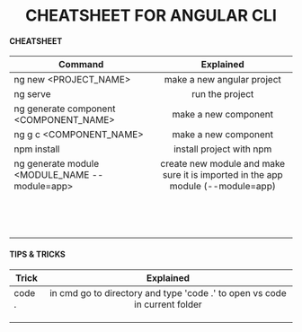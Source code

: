 <h1 style="text-align:center;">
CHEATSHEET FOR ANGULAR CLI
</h1>
<h4>CHEATSHEET</h4>

| Command        | Explained           
| ------------- |:-------------:
|ng new &lt;PROJECT_NAME&gt;|make a new angular project
|ng serve|run the project
|ng generate component &lt;COMPONENT_NAME&gt;|make a new component
|ng g c &lt;COMPONENT_NAME&gt;|make a new component
|npm install|install project with npm
|ng generate module &lt;MODULE_NAME --module=app&gt;|create new module and make sure it is imported in the app module (--module=app)
||
||
||
||
||
||
||
||
||
||
||
||
||

<h4> TIPS & TRICKS </h4>

| Trick        | Explained           
| ------------- |:-------------:
|code .|in cmd go to directory and type 'code .' to open vs code in current folder 
||
||
||
